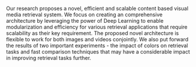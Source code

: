 Our research proposes a novel, efficient and scalable content
based visual media retrieval system. We focus on creating an
comprehensive architecture by leveraging the power of Deep
Learning to enable modularization and efficiency for various
retrieval applications that require scalability as their key
requirement. The proposed novel architecture is flexible to
work for both images and videos conjointly. We also put
forward the results of two important experiments - the impact
of colors on retrieval tasks and fast comparison techniques
that may have a considerable impact in improving retrieval
tasks further.
